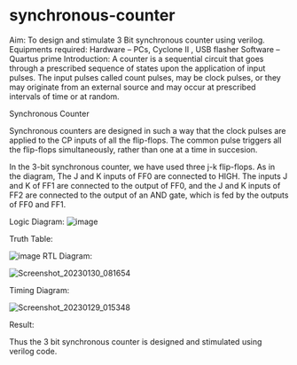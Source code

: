 # synchronous-counter
Aim:
To design and stimulate 3 Bit synchronous counter using verilog.
Equipments required:
Hardware – PCs, Cyclone II , USB flasher
Software – Quartus prime
Introduction:
A counter is a sequential circuit that goes through a prescribed sequence of states upon the application of input pulses. The input pulses called count pulses, may be clock pulses, or they may originate from an external source and may occur at prescribed intervals of time or at random.


Synchronous Counter

Synchronous counters are designed in such a way that the clock pulses are applied to the CP inputs of all the flip-flops. The common pulse triggers all the flip-flops simultaneously, rather than one at a time in succesion.

In the 3-bit synchronous counter, we have used three j-k flip-flops. As in the diagram, The J and K inputs of FF0 are connected to HIGH. The inputs J and K of FF1 are connected to the output of FF0, and the J and K inputs of FF2 are connected to the output of an AND gate, which is fed by the outputs of FF0 and FF1.

Logic Diagram:
![image](https://user-images.githubusercontent.com/123470785/215375808-6eb53b05-17e8-44c8-a8d1-4c6c880738d7.png)

Truth Table:

![image](https://user-images.githubusercontent.com/123470785/215376366-95bec0df-c673-48a7-be4e-4f04a4197262.png)
RTL Diagram:

![Screenshot_20230130_081654](https://user-images.githubusercontent.com/123470785/215376955-ff286a7f-ed3e-44f4-87da-f5e90416ca34.png)

Timing Diagram:


![Screenshot_20230129_015348](https://user-images.githubusercontent.com/123470785/215377261-39d53b33-6dd2-4432-9582-25ebb84ab530.png)

Result:

Thus the 3 bit synchronous counter is designed and stimulated using verilog code.





